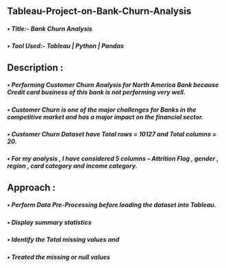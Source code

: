 ## Tableau-Project-on-Bank-Churn-Analysis
##### • Title:- Bank Churn Analysis
##### • Tool Used:- Tableau | Python | Pandas

## Description :
##### • Performing Customer Churn Analysis for North America Bank because Credit card business of this bank is not performing very well.
##### • Customer Churn is one of the major challenges for Banks in the competitive market and has a major impact on the financial sector. 
##### • Customer Churn Dataset have Total rows = 10127 and Total columns = 20.
##### • For my analysis , I have considered 5 columns – Attrition Flag , gender , region , card category and income category.

## Approach :
##### • Perform Data Pre-Processing before loading the dataset into Tableau.
##### • Display summary statistics
##### • Identify the Total missing values and 
##### • Treated the missing or null values

